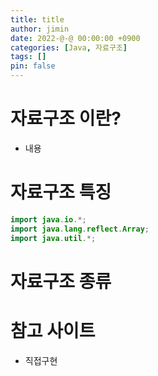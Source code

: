 ```yaml
---
title: title
author: jimin
date: 2022-@-@ 00:00:00 +0900
categories: [Java, 자료구조]
tags: []
pin: false
---
```


# 자료구조 이란?

 - 내용

# 자료구조 특징

```java
import java.io.*;
import java.lang.reflect.Array;
import java.util.*;
```

# 자료구조 종류

# 참고 사이트

 - 직접구현